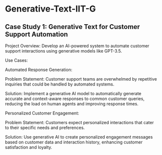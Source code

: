 # Generative-Text-IIT-G

## Case Study 1: Generative Text for Customer Support Automation

Project Overview: Develop an AI-powered system to automate customer support interactions using generative models like GPT-3.5.

Use Cases:

Automated Response Generation:

Problem Statement: Customer support teams are overwhelmed by repetitive inquiries that could be handled by automated systems.

Solution: Implement a generative AI model to automatically generate accurate and context-aware responses to common customer queries, reducing the load on human agents and improving response times.

Personalized Customer Engagement:

Problem Statement: Customers expect personalized interactions that cater to their specific needs and preferences.

Solution: Use generative AI to create personalized engagement messages based on customer data and interaction history, enhancing customer satisfaction and loyalty.
